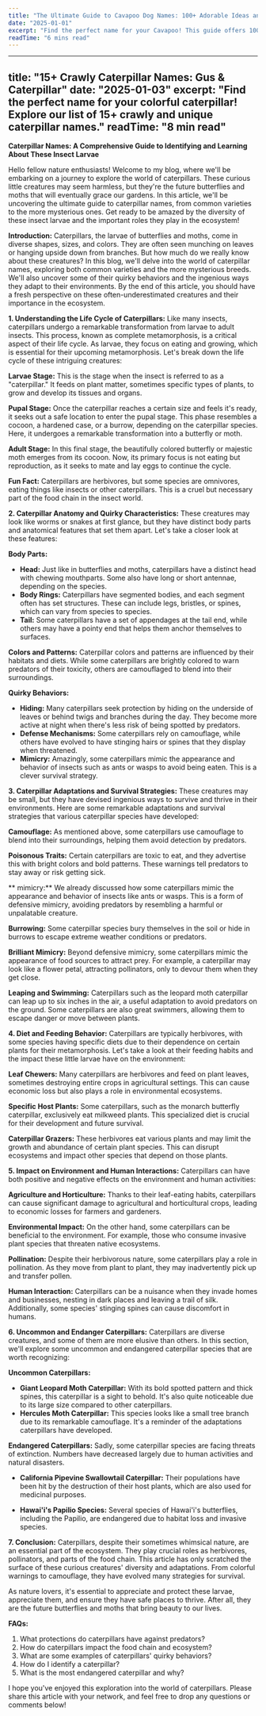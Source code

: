 ```yaml
---
title: "The Ultimate Guide to Cavapoo Dog Names: 100+ Adorable Ideas and Tips"
date: "2025-01-01"
excerpt: "Find the perfect name for your Cavapoo! This guide offers 100+ adorable name ideas, tips for choosing, and inspiration to help you find the ideal match for your furry friend."
readTime: "6 mins read"
---
```


---
title: "15+ Crawly Caterpillar Names: Gus & Caterpillar"
date: "2025-01-03"
excerpt: "Find the perfect name for your colorful caterpillar! Explore our list of 15+ crawly and unique caterpillar names."
readTime: "8 min read"
---

**Caterpillar Names: A Comprehensive Guide to Identifying and Learning About These Insect Larvae** 

Hello fellow nature enthusiasts! Welcome to my blog, where we'll be embarking on a journey to explore the world of caterpillars. These curious little creatures may seem harmless, but they're the future butterflies and moths that will eventually grace our gardens. In this article, we'll be uncovering the ultimate guide to caterpillar names, from common varieties to the more mysterious ones. Get ready to be amazed by the diversity of these insect larvae and the important roles they play in the ecosystem!

**Introduction:**
Caterpillars, the larvae of butterflies and moths, come in diverse shapes, sizes, and colors. They are often seen munching on leaves or hanging upside down from branches. But how much do we really know about these creatures? In this blog, we'll delve into the world of caterpillar names, exploring both common varieties and the more mysterious breeds. We'll also uncover some of their quirky behaviors and the ingenious ways they adapt to their environments. By the end of this article, you should have a fresh perspective on these often-underestimated creatures and their importance in the ecosystem. 

**1. Understanding the Life Cycle of Caterpillars:**
Like many insects, caterpillars undergo a remarkable transformation from larvae to adult insects. This process, known as complete metamorphosis, is a critical aspect of their life cycle. As larvae, they focus on eating and growing, which is essential for their upcoming metamorphosis. Let's break down the life cycle of these intriguing creatures: 

**Larvae Stage:**
This is the stage when the insect is referred to as a "caterpillar." It feeds on plant matter, sometimes specific types of plants, to grow and develop its tissues and organs.

**Pupal Stage:**
Once the caterpillar reaches a certain size and feels it's ready, it seeks out a safe location to enter the pupal stage. This phase resembles a cocoon, a hardened case, or a burrow, depending on the caterpillar species. Here, it undergoes a remarkable transformation into a butterfly or moth. 

**Adult Stage:**
In this final stage, the beautifully colored butterfly or majestic moth emerges from its cocoon. Now, its primary focus is not eating but reproduction, as it seeks to mate and lay eggs to continue the cycle. 

**Fun Fact:**
Caterpillars are herbivores, but some species are omnivores, eating things like insects or other caterpillars. This is a cruel but necessary part of the food chain in the insect world. 

**2. Caterpillar Anatomy and Quirky Characteristics:**
These creatures may look like worms or snakes at first glance, but they have distinct body parts and anatomical features that set them apart. Let's take a closer look at these features: 

**Body Parts:**
- **Head:** Just like in butterflies and moths, caterpillars have a distinct head with chewing mouthparts. Some also have long or short antennae, depending on the species.
- **Body Rings:** Caterpillars have segmented bodies, and each segment often has set structures. These can include legs, bristles, or spines, which can vary from species to species. 
- **Tail:** Some caterpillars have a set of appendages at the tail end, while others may have a pointy end that helps them anchor themselves to surfaces. 

**Colors and Patterns:**
Caterpillar colors and patterns are influenced by their habitats and diets. While some caterpillars are brightly colored to warn predators of their toxicity, others are camouflaged to blend into their surroundings. 

**Quirky Behaviors:**
- **Hiding:** Many caterpillars seek protection by hiding on the underside of leaves or behind twigs and branches during the day. They become more active at night when there's less risk of being spotted by predators. 
- **Defense Mechanisms:** Some caterpillars rely on camouflage, while others have evolved to have stinging hairs or spines that they display when threatened. 
- **Mimicry:** Amazingly, some caterpillars mimic the appearance and behavior of insects such as ants or wasps to avoid being eaten. This is a clever survival strategy. 

**3. Caterpillar Adaptations and Survival Strategies:**
These creatures may be small, but they have devised ingenious ways to survive and thrive in their environments. Here are some remarkable adaptations and survival strategies that various caterpillar species have developed: 

**Camouflage:**
As mentioned above, some caterpillars use camouflage to blend into their surroundings, helping them avoid detection by predators. 

**Poisonous Traits:**
Certain caterpillars are toxic to eat, and they advertise this with bright colors and bold patterns. These warnings tell predators to stay away or risk getting sick. 

** mimicry:** 
We already discussed how some caterpillars mimic the appearance and behavior of insects like ants or wasps. This is a form of defensive mimicry, avoiding predators by resembling a harmful or unpalatable creature. 

**Burrowing:**
Some caterpillar species bury themselves in the soil or hide in burrows to escape extreme weather conditions or predators. 

**Brilliant Mimicry:**
Beyond defensive mimicry, some caterpillars mimic the appearance of food sources to attract prey. For example, a caterpillar may look like a flower petal, attracting pollinators, only to devour them when they get close. 

**Leaping and Swimming:**
Caterpillars such as the leopard moth caterpillar can leap up to six inches in the air, a useful adaptation to avoid predators on the ground. Some caterpillars are also great swimmers, allowing them to escape danger or move between plants. 

**4. Diet and Feeding Behavior:**
Caterpillars are typically herbivores, with some species having specific diets due to their dependence on certain plants for their metamorphosis. Let's take a look at their feeding habits and the impact these little larvae have on the environment: 

**Leaf Chewers:**
Many caterpillars are herbivores and feed on plant leaves, sometimes destroying entire crops in agricultural settings. This can cause economic loss but also plays a role in environmental ecosystems. 

**Specific Host Plants:**
Some caterpillars, such as the monarch butterfly caterpillar, exclusively eat milkweed plants. This specialized diet is crucial for their development and future survival. 

**Caterpillar Grazers:**
These herbivores eat various plants and may limit the growth and abundance of certain plant species. This can disrupt ecosystems and impact other species that depend on those plants. 

**5. Impact on Environment and Human Interactions:** 
Caterpillars can have both positive and negative effects on the environment and human activities: 

**Agriculture and Horticulture:**
Thanks to their leaf-eating habits, caterpillars can cause significant damage to agricultural and horticultural crops, leading to economic losses for farmers and gardeners. 

**Environmental Impact:**
On the other hand, some caterpillars can be beneficial to the environment. For example, those who consume invasive plant species that threaten native ecosystems. 

**Pollination:**
Despite their herbivorous nature, some caterpillars play a role in pollination. As they move from plant to plant, they may inadvertently pick up and transfer pollen. 

**Human Interaction:**
Caterpillars can be a nuisance when they invade homes and businesses, nesting in dark places and leaving a trail of silk. Additionally, some species' stinging spines can cause discomfort in humans. 

**6. Uncommon and Endanger Caterpillars:**
Caterpillars are diverse creatures, and some of them are more elusive than others. In this section, we'll explore some uncommon and endangered caterpillar species that are worth recognizing: 

**Uncommon Caterpillars:**
- **Giant Leopard Moth Caterpillar:** With its bold spotted pattern and thick spines, this caterpillar is a sight to behold. It's also quite noticeable due to its large size compared to other caterpillars. 
- **Hercules Moth Caterpillar:** This species looks like a small tree branch due to its remarkable camouflage. It's a reminder of the adaptations caterpillars have developed. 

**Endangered Caterpillars:**
Sadly, some caterpillar species are facing threats of extinction. Numbers have decreased largely due to human activities and natural disasters. 

- **California Pipevine Swallowtail Caterpillar:** Their populations have been hit by the destruction of their host plants, which are also used for medicinal purposes. 

- **Hawai'i's Papilio Species:** Several species of Hawai'i's butterflies, including the Papilio, are endangered due to habitat loss and invasive species. 

**7. Conclusion:**
Caterpillars, despite their sometimes whimsical nature, are an essential part of the ecosystem. They play crucial roles as herbivores, pollinators, and parts of the food chain. This article has only scratched the surface of these curious creatures' diversity and adaptations. From colorful warnings to camouflage, they have evolved many strategies for survival. 

As nature lovers, it's essential to appreciate and protect these larvae, appreciate them, and ensure they have safe places to thrive. After all, they are the future butterflies and moths that bring beauty to our lives. 

**FAQs:**
1. What protections do caterpillars have against predators? 
2. How do caterpillars impact the food chain and ecosystem? 
3. What are some examples of caterpillars' quirky behaviors? 
4. How do I identify a caterpillar? 
5. What is the most endangered caterpillar and why? 

I hope you've enjoyed this exploration into the world of caterpillars. Please share this article with your network, and feel free to drop any questions or comments below!
